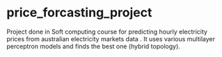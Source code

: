 # price_forcasting_project
Project done in Soft computing course for predicting hourly electricity prices from australian electricity markets data . It uses various multilayer perceptron models and finds the best one (hybrid topology).
